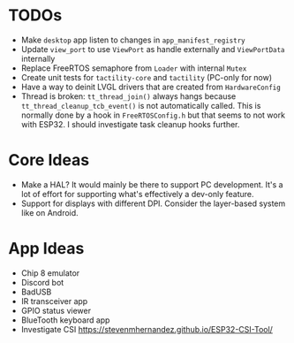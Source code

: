 # TODOs
- Make `desktop` app listen to changes in `app_manifest_registry`
- Update `view_port` to use `ViewPort` as handle externally and `ViewPortData` internally
- Replace FreeRTOS semaphore from `Loader` with internal `Mutex`
- Create unit tests for `tactility-core` and `tactility` (PC-only for now)
- Have a way to deinit LVGL drivers that are created from `HardwareConfig`
- Thread is broken: `tt_thread_join()` always hangs because `tt_thread_cleanup_tcb_event()`
is not automatically called. This is normally done by a hook in `FreeRTOSConfig.h`
but that seems to not work with ESP32. I should investigate task cleanup hooks further.
 
# Core Ideas
- Make a HAL? It would mainly be there to support PC development. It's a lot of effort for supporting what's effectively a dev-only feature.
- Support for displays with different DPI. Consider the layer-based system like on Android.

# App Ideas
- Chip 8 emulator
- Discord bot
- BadUSB
- IR transceiver app
- GPIO status viewer
- BlueTooth keyboard app
- Investigate CSI https://stevenmhernandez.github.io/ESP32-CSI-Tool/